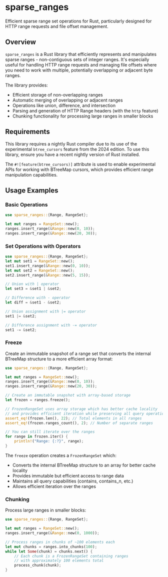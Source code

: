 # sparse_ranges

Efficient sparse range set operations for Rust, particularly designed for HTTP range requests and file offset management.

## Overview

`sparse_ranges` is a Rust library that efficiently represents and manipulates sparse ranges - non-contiguous sets of integer ranges. It's especially useful for handling HTTP range requests and managing file offsets where you need to work with multiple, potentially overlapping or adjacent byte ranges.

The library provides:
- Efficient storage of non-overlapping ranges
- Automatic merging of overlapping or adjacent ranges
- Operations like union, difference, and intersection
- Parsing and generation of HTTP Range headers (with the `http` feature)
- Chunking functionality for processing large ranges in smaller blocks

## Requirements

This library requires a nightly Rust compiler due to its use of the experimental `btree_cursors` feature from the 2024 edition. To use this library, ensure you have a recent nightly version of Rust installed.

The `#![feature(btree_cursors)]` attribute is used to enable experimental APIs for working with BTreeMap cursors, which provides efficient range manipulation capabilities.

## Usage Examples

### Basic Operations

```rust
use sparse_ranges::{Range, RangeSet};

let mut ranges = RangeSet::new();
ranges.insert_range(&Range::new(0, 10));
ranges.insert_range(&Range::new(20, 30));
```

### Set Operations with Operators

```rust
use sparse_ranges::{Range, RangeSet};
let mut set1 = RangeSet::new();
set1.insert_range(&Range::new(0, 10));
let mut set2 = RangeSet::new();
set2.insert_range(&Range::new(5, 15));

// Union with | operator
let set3 = &set1 | &set2;

// Difference with - operator
let diff = &set1 - &set2;

// Union assignment with |= operator
set1 |= &set2;

// Difference assignment with -= operator
set1 -= &set2;
```

### Freeze

Create an immutable snapshot of a range set that converts the internal BTreeMap structure to a more efficient array format:

```rust
use sparse_ranges::{Range, RangeSet};

let mut ranges = RangeSet::new();
ranges.insert_range(&Range::new(0, 10));
ranges.insert_range(&Range::new(20, 30));

// Create an immutable snapshot with array-based storage
let frozen = ranges.freeze();

// FrozenRangeSet uses array storage which has better cache locality
// and provides efficient iteration while preserving all query operations
assert_eq!(frozen.len(), 22); // Total elements in all ranges
assert_eq!(frozen.ranges_count(), 2); // Number of separate ranges

// You can still iterate over the ranges
for range in frozen.iter() {
    println!("Range: {:?}", range);
}
```

The `freeze` operation creates a `FrozenRangeSet` which:
- Converts the internal BTreeMap structure to an array for better cache locality
- Provides immutable but efficient access to range data
- Maintains all query capabilities (contains, contains_n, etc.)
- Allows efficient iteration over the ranges

### Chunking

Process large ranges in smaller blocks:

```rust
use sparse_ranges::{Range, RangeSet};

let mut ranges = RangeSet::new();
ranges.insert_range(&Range::new(0, 1000));

// Process ranges in chunks of ~100 elements each
let mut chunks = ranges.into_chunks(100);
while let Some(chunk) = chunks.next() {
    // Each chunk is a FrozenRangeSet containing ranges
    // with approximately 100 elements total
    process_chunk(chunk);
}
```